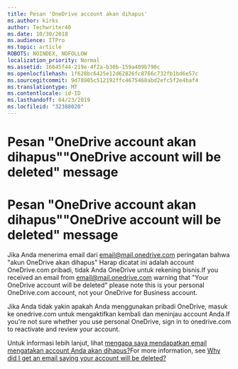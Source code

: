 ```yaml
---
title: Pesan 'OneDrive account akan dihapus'
ms.author: kirks
author: Techwriter40
ms.date: 10/30/2018
ms.audience: ITPro
ms.topic: article
ROBOTS: NOINDEX, NOFOLLOW
localization_priority: Normal
ms.assetid: 16645f44-219e-4f2a-b30b-159a409b790c
ms.openlocfilehash: 1f628bc6425e12d62826fc8766c732fb1bd6e57c
ms.sourcegitcommit: 9d78905c512192ffc4675468abd2efc5f2e4baf4
ms.translationtype: MT
ms.contentlocale: id-ID
ms.lasthandoff: 04/23/2019
ms.locfileid: "32388020"
---
```

# <a name="onedrive-account-will-be-deleted-message"></a><span data-ttu-id="5ab49-102">Pesan "OneDrive account akan dihapus"</span><span class="sxs-lookup"><span data-stu-id="5ab49-102">"OneDrive account will be deleted" message</span></span>

# <a name="onedrive-account-will-be-deleted-message"></a><span data-ttu-id="5ab49-103">Pesan "OneDrive account akan dihapus"</span><span class="sxs-lookup"><span data-stu-id="5ab49-103">"OneDrive account will be deleted" message</span></span>

<span data-ttu-id="5ab49-104">Jika Anda menerima email dari email@mail.onedrive.com peringatan bahwa "akun OneDrive akan dihapus" Harap dicatat ini adalah account OneDrive.com pribadi, tidak Anda OneDrive untuk rekening bisnis.</span><span class="sxs-lookup"><span data-stu-id="5ab49-104">If you received an email from email@mail.onedrive.com warning that "Your OneDrive account will be deleted" please note this is your personal OneDrive.com account, not your OneDrive for Business account.</span></span> 
  
<span data-ttu-id="5ab49-105">Jika Anda tidak yakin apakah Anda menggunakan pribadi OneDrive, masuk ke onedrive.com untuk mengaktifkan kembali dan meninjau account Anda.</span><span class="sxs-lookup"><span data-stu-id="5ab49-105">If you're not sure whether you use personal OneDrive, sign in to onedrive.com to reactivate and review your account.</span></span>
  
<span data-ttu-id="5ab49-106">Untuk informasi lebih lanjut, lihat [mengapa saya mendapatkan email mengatakan account Anda akan dihapus?](https://go.microsoft.com/fwlink/?linkid=2036151&amp;clcid=0x409)</span><span class="sxs-lookup"><span data-stu-id="5ab49-106">For more information, see [Why did I get an email saying your account will be deleted?](https://go.microsoft.com/fwlink/?linkid=2036151&amp;clcid=0x409)</span></span>
  

